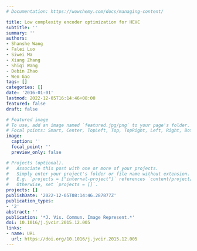 ```yaml
---
# Documentation: https://wowchemy.com/docs/managing-content/

title: Low complexity encoder optimization for HEVC
subtitle: ''
summary: ''
authors:
- Shanshe Wang
- Falei Luo
- Siwei Ma
- Xiang Zhang
- Shiqi Wang
- Debin Zhao
- Wen Gao
tags: []
categories: []
date: '2016-01-01'
lastmod: 2022-12-05T16:14:46+08:00
featured: false
draft: false

# Featured image
# To use, add an image named `featured.jpg/png` to your page's folder.
# Focal points: Smart, Center, TopLeft, Top, TopRight, Left, Right, BottomLeft, Bottom, BottomRight.
image:
  caption: ''
  focal_point: ''
  preview_only: false

# Projects (optional).
#   Associate this post with one or more of your projects.
#   Simply enter your project's folder or file name without extension.
#   E.g. `projects = ["internal-project"]` references `content/project/deep-learning/index.md`.
#   Otherwise, set `projects = []`.
projects: []
publishDate: '2022-12-05T08:14:46.287877Z'
publication_types:
- '2'
abstract: ''
publication: '*J. Vis. Commun. Image Represent.*'
doi: 10.1016/j.jvcir.2015.12.005
links:
- name: URL
  url: https://doi.org/10.1016/j.jvcir.2015.12.005
---
```


